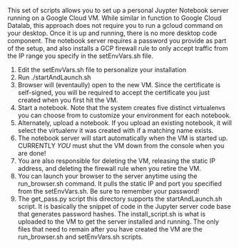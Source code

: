 
This set of scripts allows you to set up a personal Juypter Notebook server running on a Google Cloud VM. While
similar in function to Google Cloud Datalab, this approach does not require you to run a gcloud command on your
desktop. Once it is up and running, there is no more desktop code component. The notebook server requires a password you
provide as part of the setup, and also installs a GCP firewall rule to only accept traffic from the IP range you
specify in the setEnvVars.sh file.

1) Edit the setEnvVars.sh file to personalize your installation
2) Run ./startAndLaunch.sh
3) Browser will (eventaully) open to the new VM. Since the certificate is self-signed, you will be required to
   accept the certificate you just created when you first hit the VM.
4) Start a notebook. Note that the system creates five distinct virtualenvs you can choose from to customize your
   environment for each notebook.
5) Alternately, upload a notebook. If you upload an existing notebook, it will select the virtualenv it was
   created with if a matching name exists.
6) The notebook server will start automatically when the VM is started up. CURRENTLY *YOU* must shut the
   VM down from the console when you are done!
7) You are also responsible for deleting the VM, releasing the static IP address, and deleting the firewall rule when you
   retire the VM.
8) You can launch your browser to the server anytime using the run_browser.sh command. It pulls the static IP and
   port you specified from the setEnvVars.sh. Be sure to remember your password!
8) The get_pass.py script this directory supports the startAndLaunch.sh script. It is basically the snippet of code in the
   Jupyter server code base that generates password hashes. The install_script.sh is what is uploaded to the VM to
   get the server installed and running. The only files that need to remain after you have created the VM are the
   run_browser.sh and setEnvVars.sh scripts.